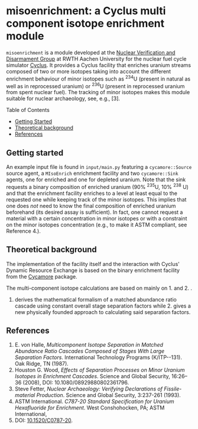 # misoenrichment: a Cyclus multi component isotope enrichment module

`misoenrichment` is a module developed at the [Nuclear Verification and Disarmament Group](https://www.nvd.rwth-aachen.de/) at RWTH Aachen University for the nuclear fuel cycle simulator
[Cyclus](fuelcycle.org). It provides a Cyclus facility that enriches 
uranium streams composed of two or more isotopes taking into account the 
different enrichment behaviour of minor isotopes such as <sup>234</sup>U (present in
natural as well as in reprocessed uranium) or <sup>236</sup>U (present in 
reprocessed uranium from spent nuclear fuel). The tracking of minor
isotopes makes this module suitable for nuclear archaeology, see, e.g., [3].

Table of Contents
- [Getting Started](#getting-started)
- [Theoretical background](#theoretical-background)
- [References](#references)

## Getting started
An example input file is found in `input/main.py` featuring a
`cycamore::Source` source agent, a `MIsoEnrich` enrichment facility and two
`cycamore::Sink` agents, one for enriched and one for depleted uranium. 
Note that the sink requests a binary composition of enriched uranium (90% 
<sup>235</sup>U, 10% <sup>238</sup> U) and that the enrichment facility
enriches to a level at least equal to the requested one while keeping track
 of the minor isotopes. This implies that one does _not_ need to know the 
final composition of enriched uranium beforehand (its desired assay is 
sufficient). In fact, one cannot request a material with a certain 
concentration in minor isotopes or with a constraint on the minor isotopes
concentration (e.g., to make it ASTM compliant, see Reference 4.).

## Theoretical background
The implementation of the facility itself and the interaction with Cyclus'
Dynamic Resource Exchange is based on the binary enrichment facility from 
the [Cycamore](https://github.com/cyclus/cycamore) package.

The multi-component isotope calculations are based on mainly on 1. and 2. .
1. derives the mathematical formalism of a matched abundance ratio cascade
using constant overall stage separation factors while 2. gives a new 
physically founded approach to calculating said separation factors.

## References

1. E. von Halle, _Multicomponent Isotope Separation in Matched Abundance 
  Ratio Cascades Composed of Stages With Large Separation Factors_. 
  International Technology Programs (K/ITP--131). Oak Ridge, TN (1987).
2. Houston G. Wood, _Effects of Separation Processes on Minor Uranium 
  Isotopes in Enrichment Cascades_. Science and Global Security, 16:26–36
  (2008), DOI: 10.1080/08929880802361796.
3. Steve Fetter, _Nuclear Archaeology: Verifying Declarations of 
  Fissile-material Production_. Science and Global Security, 3:237-261
  (1993).
4. ASTM International. _C787-20 Standard Specification for Uranium 
  Hexafluoride for Enrichment_. West Conshohocken, PA; ASTM International, 
  2020. DOI: [10.1520/C0787-20](https://doi.org/10.1520/C0787-20).
